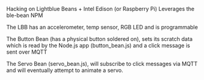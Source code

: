 Hacking on Lightblue Beans + Intel Edison (or Raspberry Pi)
Leverages the ble-bean NPM

The LBB has an accelerometer, temp sensor, RGB LED and is programmable


The Button Bean (has a physical button soldered on), sets its scratch data 
which is read by the Node.js app (button_bean.js) and a click message is sent over MQTT

The Servo Bean (servo_bean.js), will subscribe to click messages via MQTT
and will eventually attempt to animate a servo.


